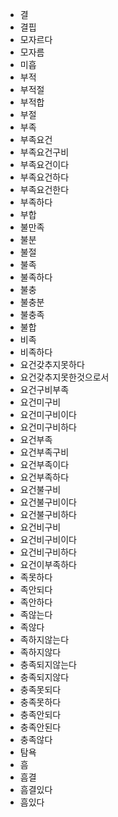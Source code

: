 - 결
- 결핍
- 모자르다
- 모자름
- 미흡
- 부적
- 부적절
- 부적합
- 부절
- 부족
- 부족요건
- 부족요건구비
- 부족요건이다
- 부족요건하다
- 부족요건한다
- 부족하다
- 부합
- 불만족
- 불분
- 불절
- 불족
- 불족하다
- 불충
- 불충분
- 불충족
- 불합
- 비족
- 비족하다
- 요건갖추지못하다
- 요건갖추지못한것으로서
- 요건구비부족
- 요건미구비
- 요건미구비이다
- 요건미구비하다
- 요건부족
- 요건부족구비
- 요건부족이다
- 요건부족하다
- 요건불구비
- 요건불구비이다
- 요건불구비하다
- 요건비구비
- 요건비구비이다
- 요건비구비하다
- 요건이부족하다
- 족못하다
- 족안되다
- 족안하다
- 족않는다
- 족않다
- 족하지않는다
- 족하지않다
- 충족되지않는다
- 충족되지않다
- 충족못되다
- 충족못하다
- 충족안되다
- 충족안된다
- 충족않다
- 탐욕
- 흠
- 흠결
- 흠결있다
- 흠있다

